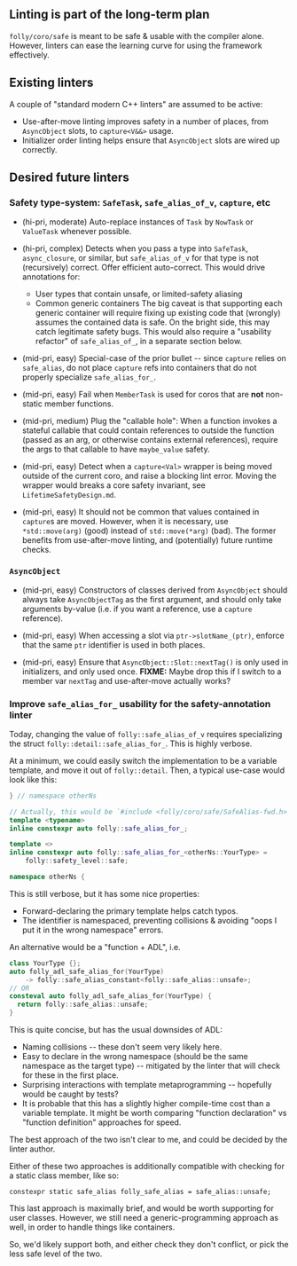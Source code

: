 ## Linting is part of the long-term plan

`folly/coro/safe` is meant to be safe & usable with the compiler alone.
However, linters can ease the learning curve for using the framework effectively.

## Existing linters

A couple of "standard modern C++ linters" are assumed to be active:
  - Use-after-move linting improves safety in a number of places, from
    `AsyncObject` slots, to `capture<V&&>` usage.
  - Initializer order linting helps ensure that `AsyncObject` slots are wired up
    correctly.

## Desired future linters

### Safety type-system: `SafeTask`, `safe_alias_of_v`, `capture`, etc

  - (hi-pri, moderate) Auto-replace instances of `Task` by `NowTask` or
    `ValueTask` whenever possible.

  - (hi-pri, complex) Detects when you pass a type into `SafeTask`,
    `async_closure`, or similar, but `safe_alias_of_v` for that type is not
    (recursively) correct. Offer efficient auto-correct.  This would drive
    annotations for:
      * User types that contain unsafe, or limited-safety aliasing
      * Common generic containers
    The big caveat is that supporting each generic container will require
    fixing up existing code that (wrongly) assumes the contained data is
    safe.  On the bright side, this may catch legitimate safety bugs.
    This would also require a "usability refactor" of `safe_alias_of_`,
    in a separate section below.

  - (mid-pri, easy) Special-case of the prior bullet -- since `capture`
    relies on `safe_alias`, do not place `capture` refs into containers
    that do not properly specialize `safe_alias_for_`.

  - (mid-pri, easy) Fail when `MemberTask` is used for coros that are
    **not** non-static member functions.

  - (mid-pri, medium) Plug the "callable hole": When a function invokes a
    stateful callable that could contain references to outside the function
    (passed as an arg, or otherwise contains external references),
    require the args to that callable to have `maybe_value` safety.

  - (mid-pri, easy) Detect when a `capture<Val>` wrapper is being moved outside
    of the current coro, and raise a blocking lint error. Moving the wrapper
    would breaks a core safety invariant, see `LifetimeSafetyDesign.md`.

  - (mid-pri, easy) It should not be common that values contained in `capture`s
    are moved. However, when it is necessary, use `*std::move(arg)` (good)
    instead of `std::move(*arg)` (bad).  The former benefits from use-after-move
    linting, and (potentially) future runtime checks.

### `AsyncObject`

  - (mid-pri, easy) Constructors of classes derived from `AsyncObject`
    should always take `AsyncObjectTag` as the first argument, and should
    only take arguments by-value (i.e.  if you want a reference, use a
    `capture` reference).

  - (mid-pri, easy) When accessing a slot via `ptr->slotName_(ptr)`, enforce
    that the same `ptr` identifier is used in both places.

  - (mid-pri, easy) Ensure that `AsyncObject::Slot::nextTag()` is only
    used in initializers, and only used once.
    **FIXME:** Maybe drop this if I switch to a member var `nextTag` and
    use-after-move actually works?

### Improve `safe_alias_for_` usability for the safety-annotation linter

Today, changing the value of `folly::safe_alias_of_v` requires specializing the
struct `folly::detail::safe_alias_for_`. This is highly verbose.

At a minimum, we could easily switch the implementation to be a variable
template, and move it out of `folly::detail`. Then, a typical use-case would
look like this:

```cpp
} // namespace otherNs

// Actually, this would be `#include <folly/coro/safe/SafeAlias-fwd.h>`
template <typename>
inline constexpr auto folly::safe_alias_for_;

template <>
inline constexpr auto folly::safe_alias_for_<otherNs::YourType> =
    folly::safety_level::safe;

namespace otherNs {
```

This is still verbose, but it has some nice properties:
  - Forward-declaring the primary template helps catch typos.
  - The identifier is namespaced, preventing collisions & avoiding "oops I put
    it in the wrong namespace" errors.

An alternative would be a "function + ADL", i.e.

```cpp
class YourType {};
auto folly_adl_safe_alias_for(YourType)
    -> folly::safe_alias_constant<folly::safe_alias::unsafe>;
// OR
consteval auto folly_adl_safe_alias_for(YourType) {
  return folly::safe_alias::unsafe;
}
```

This is quite concise, but has the usual downsides of ADL:
  - Naming collisions -- these don't seem very likely here.
  - Easy to declare in the wrong namespace (should be the same namespace as the
    target type) -- mitigated by the linter that will check for these in the
    first place.
  - Surprising interactions with template metaprogramming -- hopefully would be
    caught by tests?
  - It is probable that this has a slightly higher compile-time cost than a
    variable template. It might be worth comparing "function declaration" vs
    "function definition" approaches for speed.

The best approach of the two isn't clear to me, and could be decided by the
linter author.

Either of these two approaches is additionally compatible with checking for a
static class member, like so:

```
constexpr static safe_alias folly_safe_alias = safe_alias::unsafe;
```

This last approach is maximally brief, and would be worth supporting for user
classes. However, we still need a generic-programming approach as well, in order
to handle things like containers.

So, we'd likely support both, and either check they don't conflict, or pick the
less safe level of the two.
